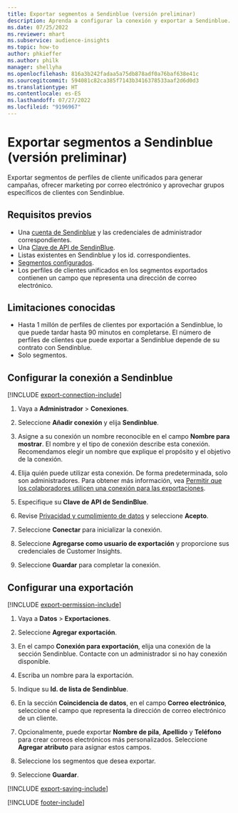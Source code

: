 ```yaml
---
title: Exportar segmentos a Sendinblue (versión preliminar)
description: Aprenda a configurar la conexión y exportar a Sendinblue.
ms.date: 07/25/2022
ms.reviewer: mhart
ms.subservice: audience-insights
ms.topic: how-to
author: phkieffer
ms.author: philk
manager: shellyha
ms.openlocfilehash: 816a3b242fadaa5a75db878adf0a76baf638e41c
ms.sourcegitcommit: 594081c82ca385f7143b3416378533aaf2d6d0d3
ms.translationtype: HT
ms.contentlocale: es-ES
ms.lasthandoff: 07/27/2022
ms.locfileid: "9196967"
---
```

# <a name="export-segments-to-sendinblue-preview"></a>Exportar segmentos a Sendinblue (versión preliminar)

Exportar segmentos de perfiles de cliente unificados para generar campañas, ofrecer marketing por correo electrónico y aprovechar grupos específicos de clientes con Sendinblue.

## <a name="prerequisites"></a>Requisitos previos

- Una [cuenta de Sendinblue](https://www.sendinblue.com/) y las credenciales de administrador correspondientes.
- Una [Clave de API de SendinBlue](https://developers.sendinblue.com/docs/getting-started#:~:text=Get%20your%20API%20key&text=You%20can%20create%20one%20from,your%20settings%20This%20API%20key).
- Listas existentes en Sendinblue y los id. correspondientes.
- [Segmentos configurados](segments.md).
- Los perfiles de clientes unificados en los segmentos exportados contienen un campo que representa una dirección de correo electrónico.

## <a name="known-limitations"></a>Limitaciones conocidas

- Hasta 1 millón de perfiles de clientes por exportación a Sendinblue, lo que puede tardar hasta 90 minutos en completarse. El número de perfiles de clientes que puede exportar a Sendinblue depende de su contrato con Sendinblue.
- Solo segmentos.

## <a name="set-up-connection-to-sendinblue"></a>Configurar la conexión a Sendinblue

[!INCLUDE [export-connection-include](includes/export-connection-admn.md)]

1. Vaya a **Administrador** > **Conexiones**.

1. Seleccione **Añadir conexión** y elija **Sendinblue**.

1. Asigne a su conexión un nombre reconocible en el campo **Nombre para mostrar**. El nombre y el tipo de conexión describe esta conexión. Recomendamos elegir un nombre que explique el propósito y el objetivo de la conexión.

1. Elija quién puede utilizar esta conexión. De forma predeterminada, solo son administradores. Para obtener más información, vea [Permitir que los colaboradores utilicen una conexión para las exportaciones](connections.md#allow-contributors-to-use-a-connection-for-exports).

1. Especifique su **Clave de API de SendinBlue**.

1. Revise [Privacidad y cumplimiento de datos](connections.md#data-privacy-and-compliance) y seleccione **Acepto**.

1. Seleccione **Conectar** para inicializar la conexión.

1. Seleccione **Agregarse como usuario de exportación** y proporcione sus credenciales de Customer Insights.

1. Seleccione **Guardar** para completar la conexión.

## <a name="configure-an-export"></a>Configurar una exportación

[!INCLUDE [export-permission-include](includes/export-permission.md)]

1. Vaya a **Datos** > **Exportaciones**.

1. Seleccione **Agregar exportación**.

1. En el campo **Conexión para exportación**, elija una conexión de la sección Sendinblue. Contacte con un administrador si no hay conexión disponible.

1. Escriba un nombre para la exportación.

1. Indique su **Id. de lista de Sendinblue**.

1. En la sección **Coincidencia de datos**, en el campo **Correo electrónico**, seleccione el campo que representa la dirección de correo electrónico de un cliente.

1. Opcionalmente, puede exportar **Nombre de pila**, **Apellido** y **Teléfono** para crear correos electrónicos más personalizados. Seleccione **Agregar atributo** para asignar estos campos.

1. Seleccione los segmentos que desea exportar.

1. Seleccione **Guardar**.

[!INCLUDE [export-saving-include](includes/export-saving.md)]

[!INCLUDE [footer-include](includes/footer-banner.md)]
